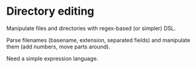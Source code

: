 # Directory editing

Manipulate files and directories with regex-based (or simpler) DSL.

Parse filenames (basename, extension, separated fields) and manipulate them (add numbers, move parts around).

Need a simple expression language.
